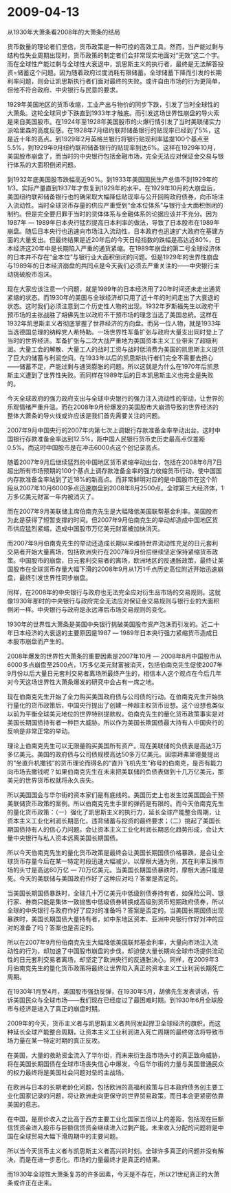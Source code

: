 # 2009-04-13

从1930年大萧条看2008年的大萧条的结局

货币数量的理论者们坚信，货币政策是一种可控的高效工具。然而，当产能过剩与结构性失业周期出现时，货币政策的制定者们会非常现实地面对“无效”这二个字。而在全球性产能过剩与全球性大衰退中，凯思斯主义的执行者，最终是无法解答投资=储蓄这个问题。因为随着政府过度消耗有限储蓄。全球储蓄下降而引发的长期利率问题，则会让凯思斯执行者们面对最终的失败。或许自由市场的行为更简单，但他不符合政府、中央银行与民意的要求。

1929年美国地区的货币收缩，工业产出与物价的同步下跌，引发了当时全球性的大萧条。这轮全球同步下跌直到1933年才触底。而引发这场世界性崩盘的导火索是来自美国股市。在1924年至1928年美国股市的火爆行情引发了当时美联储实力派哈里森的高度反感。在1928年7月纽约联邦储备银行的贴现率已经到了5%，这是近十年的高点。到1929年2月英格兰银行将银行贴现利率猛提100个基点至5.5%，到1929年9月纽约联邦储备银行的贴现率到达6%。这样在1929年10月，美国股市崩盘了，而当时的中央银行包括金融市场，完全无法应对保证金交易与银行体系的大面积倒闭问题。

到1932年底美国股市跌幅高近90%。到1933年美国国民生产总值不到1929年的1/3。实际产量直到1937年才恢复到1929年的水平。在1929年10月的大崩盘后，美国纽约联邦储备银行也的确采取大幅降低贴现率与公开回购政府债券，向市场注入流动性。当时全球货币存量的供应严重受到“金本位体系”与银行业大面积倒闭的制约。但是完全要归罪于当时的货体体系与金融体系的论据应该并不充分。因为1987年 ― 1989年日本央行猛烈提高日本利率的做法，导致了日本股市在1989年崩盘。随后日本央行也迅速向市场注入流动性，日本政府也迅速扩大政府在基建方面的大量支出。但最终结果是近20年后的今天日经指数的跌幅是高达近80%，日本经济这20年中是长期陷入严重的通货紧缩。在1989年崩盘的第二号全球经济体的日本并不存在“金本位”与银行业大面积倒闭的问题。但是1929年的世界性崩盘与1989年的日本经济崩盘的共同点是今天我们必须去严重关注的――中央银行主动挑破股市泡沫。

现在大家应该注意一个问题，就是1989年的日本经济用了20年时间还未走出通货紧缩的状态。而1930年的美国与全球经济却只用了近十年的时间走出了大衰退的状态。这时我们必须注意到二个历史性人物的出现。1932年罗斯福先生以政府干预市场的主张战胜了胡佛先生以政府不干预市场的理念当选了美国总统。这样在1932年凯思斯主义者彻底掌握了世界经济的方向盘。而另一位人物，就是1933年当选德国总理的纳粹党人希特勒。一场世界性军备扩张与政府大量支出同时登上了当时的世界经济。军备扩张与二次大战严重地为美国资本主义工业带来了超级利润。大量工会的解散、大量工人的战时工资与战时低消费为美国的凯思斯主义提供了巨大的储蓄与利润空间。在1933年以后的凯思斯执行者们完全不需要去担心――储蓄不足，产能过剩与通货膨胀的问题。所以这就是为什么在1970年后凯思斯主义遭到了世界性失败。而同样在1989年后的日本凯思斯主义也完全是失败的。

今天全球政府的强力政府支出与全球中央银行的强力注入流动性的举动，让世界的乐观情绪严重升温。而在2008年9月份爆发的美国股市大崩溃导致的世界经济的整体大萧条的导火线或许应该是我们首先需要关注的问题。

2007年9月中国央行的2007年内第七次上调银行存款准备金率举动出台。这时中国银行存款准备金率达到12.5%，距中国人民银行货币史历史最高点仅差距0.5%。而这时中国股市是在冲击6000点这个创记录高点。

随着2007年9月后继续猛烈的中国地区货币紧缩举动出台，包括在2008年6月7日超出所有市场预期的100个基点上调存款准备金率的强力收缩货币行动，使中国国内存款准备金率站到了近18%的新高点。而非常鲜明对应的是中国股市在这个阶段从2007年10月6000多点迅速崩盘到2008年8月2500点。全球第三大经济体，1万多亿美元财富一年内被消灭了。

而在2007年9月美联储主席伯南克先生是大幅降低美国联帮基金利率。美国股市为此是获得了短暂支撑的时间。但2007年9月伯南克生的举动却造成中国地区货币供应猛烈紧缩，造成中国股市万亿美元财富被加快消灭。

而2007年9月伯南克先生的举动还造成长期以来维持世界流动性充足的日元套利交易者开始大量离场，包括欧洲央行在2007年9月份后继续坚定保持紧缩货币政策。中国股市的崩盘，日元套利交易者的离场，欧洲地区的反通胀政策，最终让美国股市在全球货币存量大幅下滑的2008年9月从1万1千点历史高位附近开始迅速崩盘，最终引发世界性同步崩盘。

同样，在2008年的中央银行与政府也无法完全应对衍生品市场的交易规则。这就像1930年那时的中央银行与政府完全无法应对保证金交易规则与银行业的大面积倒闭一样。中央银行与政府是永远滞后市场交易规则的变化。

1930年的世界性大萧条是美国中央银行挑破美国股市资产泡沫而引发的。近二十年日本经济的大衰退的主要原因是1987 ― 1989年日本央行强力紧缩货币造成日本股市崩盘而产生的。

2008年爆发的世界性大萧条的重要因素是2007年10月 ― 2008年8月中国股市从6000多点崩盘至2500点，1万多亿美元财富被消灭，包括伯南克先生促使2007年9月份以后大量日元套利交易者离场所最终产生的，相信本人这个观点在今后几年对今天这场世界性大萧条爆发的研究中会占有一席之地。

现在伯南克先生开始了全力购买美国政府债与公司债的行动。在伯南克先生开始执行量化的货币政策后，中国央行提出了创建一种超主权货币设想。这个设想也类似以前为平衡全球美元地位的世界特别提款权。伯南克先生的量化货币政策事实是对美国长期国债持有者一种巨大威胁。所以作为美国长欺国债最大持有人中国央行的反响是非常正常的举动。

理论上伯南克先生可以无限量购买美国所有资产。现在美联储的负债表是高达3万多亿美元。美国的政府债与公司债规模高达50多万亿美元。因崇拜弗里德曼提出的“坐直升机撒钱”的货币理论而得名的“直升飞机先生”称号的伯南克，是否有能力向市场去撒钱呢？如果伯南克先生在未来把美联储的负债表做到十几万亿美元，那美元的世界货币权就将永久丧失。

所以美国国会与华尔街的资本家们是有底线的。美国历史上也发生过美国国会干预美联储货币政策的案例。所以伯南克先生手里的弹药是有限的。而今天伯南克先生的量化货币政策：（一）强化了凯思斯主义的执行力，延长全球产能整合周期，让资本主义工业化利润长期恶化，违背储蓄与投资的最终要求；（二）挑起了美国长期国债持有人的信心力问题。会让资本主义工业化利润长期恶化趋势形成，会让大量中央银行与私人资本远离美国长期国债。

所以今天伯南克先生的量化货币政策是最终会让美国长期国债价格暴跌，是会让全球货币存量今后在某一特定时段迅速大幅减少。以摩根大通为例，其在利率互换市场的头寸是高达60万亿 ― 70万亿美元。当美国长期国债暴跌时，摩根大通只能是死。今天的美联储与美国政府作好了这种应对吗？答案是否定的。

当美国长期国债暴跌时，全球几十万亿美元中低级别债券持有者，如保险公司、银行家、券商只能是集体一致抛售中低级债券转换成高级别货币短期政府债券，所以全球的中央银行与政府作好了应对的准备吗？答案是否定的。当美国长期国债出现暴跌时，美国长期国债大量持有者，如中东地区资本、亚洲中央银行作好对冲的应对的准备了吗？答案也是否定的。

所以在2007年9月份伯南克先生大幅降低美国联邦基金利率，大量向市场注入流动性的行为，却加速了中国股市崩盘的步伐，却迫使大量长期向全球市场提供流动性的日元套利交易者离场，却坚定了欧洲央行的反通胀决心。同样，在2009年3月伯南克先生的量化货币政策将最终让世界陷入真正的资本主义工业利润长期死亡周期。

在1930年1月至4月，美国股市强劲反弹，在1930年5月，胡佛先生发表讲话，告诉美国民众与全球市场――我们现在已经度过了最困难时期。到1930年6月全球股市与经济是进入了真正的崩盘时期。

2009年的今天，货币主义者与凯思斯主义者共同发起捍卫全球经济的旗帜。而这种延长全球产能整合周期，让资本主义工业利润进入死亡周期的最终做法将导致市场力量在某一特定时期的真正反攻。

在美国，大量的救助资金流入了华尔街，而未来衍生品市场头寸的真正致命威胁，将在美国长期国债在全球市场丧失信心中爆发，今后华尔街的力量与美国普通民众的权力最终将是美国社会问题对垒的主战场。

在欧洲与日本的长期老龄化问题，包括欧洲的高福利政策与日本政府债务创主要工业化国家记录的问题，将让欧洲走向更保守的世界贸易政策。而日本会更紧密依靠美国的意志。

在中国，是房价收入之比高于西方主要工业化国家五倍以上的差距，包括现在巨额信贷资金进入股市与巨额信贷资金继续进入过剩产能。未来收入分配的问题将是中国在全球贸易大幅下滑周期中的主要问题。

所以当今天货币主义者与凯思斯主义者高兴的时刻。全球许多真正的问题并没有解决，而是在进一步恶化。市场的力量最终才是真正的结果。

而1930年全球性大萧条复苏的许多因素，今天是不存在，所以21世纪真正的大萧条或许正在走来。
